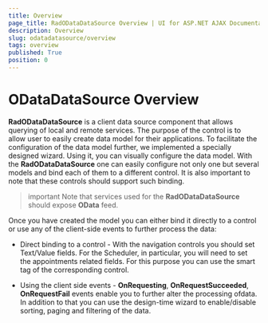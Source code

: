 ```yaml
---
title: Overview
page_title: RadODataDataSource Overview | UI for ASP.NET AJAX Documentation
description: Overview
slug: odatadatasource/overview
tags: overview
published: True
position: 0
---
```


# ODataDataSource Overview

**RadODataDataSource** is a client data source component that allows querying of local and remote services. The purpose of the control is to allow user to easily create data model for their applications. To facilitate the configuration of the data model further, we implemented a specially designed wizard. Using it, you can visually configure the data model. With the **RadODataDataSource** one can easily configure not only one but several models and bind each of them to a different control. It is also important to note that these controls should support such binding.

>important Note that services used for the **RadODataDataSource** should expose **OData** feed.
>


Once you have created the model you can either bind it directly to a control or use any of the client-side events to further process the data:

* Direct binding to a control - With the navigation controls you should set Text/Value fields. For the Scheduler, in particular, you will need to set the appointments related fields. For this purpose you can use the smart tag of the corresponding control.

* Using the client side events - **OnRequesting**, **OnRequestSucceeded**, **OnRequestFail** events enable you to further alter the processing ofdata. In addition to that you can use the design-time wizard to enable/disable sorting, paging and filtering of the data.
